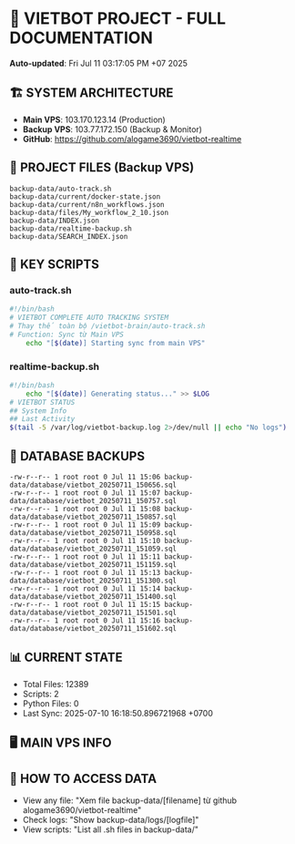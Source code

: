 # 🤖 VIETBOT PROJECT - FULL DOCUMENTATION
**Auto-updated**: Fri Jul 11 03:17:05 PM +07 2025

## 🏗️ SYSTEM ARCHITECTURE
- **Main VPS**: 103.170.123.14 (Production)
- **Backup VPS**: 103.77.172.150 (Backup & Monitor)
- **GitHub**: https://github.com/alogame3690/vietbot-realtime

## 📁 PROJECT FILES (Backup VPS)
```
backup-data/auto-track.sh
backup-data/current/docker-state.json
backup-data/current/n8n_workflows.json
backup-data/files/My_workflow_2_10.json
backup-data/INDEX.json
backup-data/realtime-backup.sh
backup-data/SEARCH_INDEX.json
```

## 🔧 KEY SCRIPTS
### auto-track.sh
```bash
#!/bin/bash
# VIETBOT COMPLETE AUTO TRACKING SYSTEM
# Thay thế toàn bộ /vietbot-brain/auto-track.sh
# Function: Sync từ Main VPS
    echo "[$(date)] Starting sync from main VPS"
```
### realtime-backup.sh
```bash
#!/bin/bash
    echo "[$(date)] Generating status..." >> $LOG
# VIETBOT STATUS
## System Info
## Last Activity
$(tail -5 /var/log/vietbot-backup.log 2>/dev/null || echo "No logs")
```

## 💾 DATABASE BACKUPS
```
-rw-r--r-- 1 root root 0 Jul 11 15:06 backup-data/database/vietbot_20250711_150656.sql
-rw-r--r-- 1 root root 0 Jul 11 15:07 backup-data/database/vietbot_20250711_150757.sql
-rw-r--r-- 1 root root 0 Jul 11 15:08 backup-data/database/vietbot_20250711_150857.sql
-rw-r--r-- 1 root root 0 Jul 11 15:09 backup-data/database/vietbot_20250711_150958.sql
-rw-r--r-- 1 root root 0 Jul 11 15:10 backup-data/database/vietbot_20250711_151059.sql
-rw-r--r-- 1 root root 0 Jul 11 15:11 backup-data/database/vietbot_20250711_151159.sql
-rw-r--r-- 1 root root 0 Jul 11 15:13 backup-data/database/vietbot_20250711_151300.sql
-rw-r--r-- 1 root root 0 Jul 11 15:14 backup-data/database/vietbot_20250711_151400.sql
-rw-r--r-- 1 root root 0 Jul 11 15:15 backup-data/database/vietbot_20250711_151501.sql
-rw-r--r-- 1 root root 0 Jul 11 15:16 backup-data/database/vietbot_20250711_151602.sql
```

## 📊 CURRENT STATE
- Total Files: 12389
- Scripts: 2
- Python Files: 0
- Last Sync: 2025-07-10 16:18:50.896721968 +0700

## 🖥️ MAIN VPS INFO


## 🚨 HOW TO ACCESS DATA
- View any file: "Xem file backup-data/[filename] từ github alogame3690/vietbot-realtime"
- Check logs: "Show backup-data/logs/[logfile]"
- View scripts: "List all .sh files in backup-data/"

